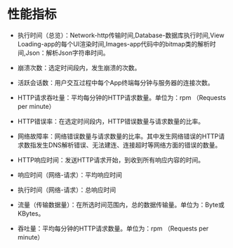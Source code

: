 # 性能指标

* 执行时间（总览）：Network-http传输时间,Database-数据库执行时间,View Loading-app的每个UI渲染时间,Images-app代码中的bitmap类的解析时间,Json：解析Json字符串时间。


* 崩溃次数：选定时间段内，发生崩溃的次数。

* 活跃会话数：用户交互过程中每个App终端每分钟与服务器的连接次数。

* HTTP请求吞吐量：平均每分钟的HTTP请求数量。单位为：rpm （Requests per minute）
* HTTP错误率：在选定时间段内，HTTP错误数量与请求数量的比率。
* 网络故障率：网络错误数量与请求数量的比率。其中发生网络错误的HTTP请求数指发生DNS解析错误、无法建连、连接超时等网络方面的错误的数量。

* HTTP响应时间：发送HTTP请求开始，到收到所有响应内容的时间。
* 响应时间（网络-请求）：平均响应时间
* 执行时间（网络-请求）：总响应时间
* 流量（传输数据量）：在所选时间范围内，总的数据传输量。单位为：Byte或KBytes。
* 吞吐量：平均每分钟的HTTP请求数量。单位为：rpm （Requests per minute）

